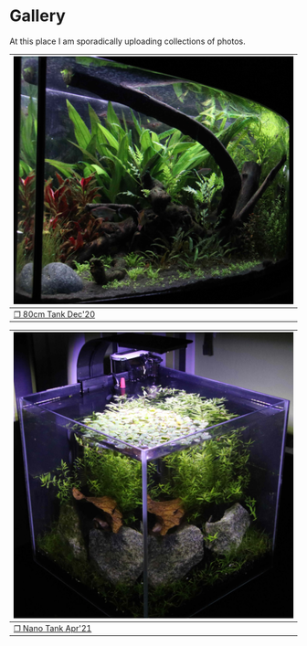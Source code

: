 

# Gallery

At this place I am sporadically uploading collections of photos. 

<div>
<div class="img_frame">

|![](./80cm_tank_dec20/images/IMG_01.jpg)|
|---|
|<a href="#/pages/gallery/80cm_tank_dec20/readme.html">❐ 80cm Tank Dec'20</a>|
</div>
<div class="img_frame">

|![](./nano_tank_apr21/images/IMG_01.jpg)|
|---|
|<a href="#/pages/gallery/nano_tank_apr21/readme.html">❐ Nano Tank Apr'21</a>|
</div>
</div></br>

